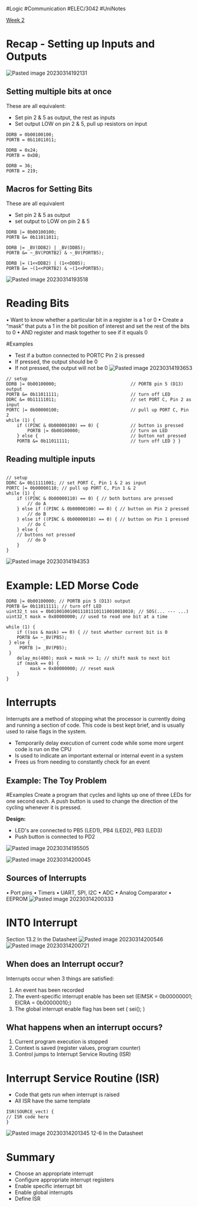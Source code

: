 #Logic  #Communication #ELEC/3042 #UniNotes

[Week 2](Attachments/Week%202.pdf)

# Recap - Setting up Inputs and Outputs
![Pasted image 20230314192131](Attachments/Pasted%20image%2020230314192131.png)
## Setting multiple bits at once

These are all equivalent:
- Set pin 2 & 5 as output, the rest as inputs
- Set output LOW on pin 2 & 5, pull up resistors on input

```
DDRB = 0b00100100;
PORTB = 0b11011011;

DDRB = 0x24;
PORTB = 0xDB;

DDRB = 36;
PORTB = 219;
```

## Macros for Setting Bits
These are all equivalent
- Set pin 2 & 5 as output
- set output to LOW on pin 2 & 5

```
DDRB |= 0b00100100; 
PORTB &= 0b11011011; 

DDRB |= _BV(DDB2) | _BV(DDB5); 
PORTB &= ~_BV(PORTB2) & ~_BV(PORTB5); 

DDRB |= (1<<DDB2) | (1<<DDB5);
PORTB &= ~(1<<PORTB2) & ~(1<<PORTB5);
```

![Pasted image 20230314193518](Attachments/Pasted%20image%2020230314193518.png)

# Reading Bits
• Want to know whether a particular bit in a register is a 1 or 0 
• Create a “mask” that puts a 1 in the bit position of interest and set the rest of the bits to 0 
• AND register and mask together to see if it equals 0

#Examples 
- Test if a button connected to PORTC Pin 2 is pressed 
- If pressed, the output should be 0 
- If not pressed, the output will not be 0
![Pasted image 20230314193653](Attachments/Pasted%20image%2020230314193653.png)

```
// setup
DDRB |= 0b00100000;                            // PORTB pin 5 (D13) output 
PORTB &= 0b11011111;                           // turn off LED 
DDRC &= 0b11111011;                            // set PORT C, Pin 2 as input 
PORTC |= 0b00000100;                           // pull up PORT C, Pin 2 
while (1) {
	if ((PINC & 0b00000100) == 0) {            // button is pressed 
		PORTB |= 0b00100000;                   // turn on LED 
	} else {                                   // button not pressed 
	PORTB &= 0b11011111;                       // turn off LED } }
```

## Reading multiple inputs
```

// setup 
DDRC &= 0b11111001; // set PORT C, Pin 1 & 2 as input 
PORTC |= 0b00000110; // pull up PORT C, Pin 1 & 2 
while (1) { 
	if ((PINC & 0b00000110) == 0) { // both buttons are pressed 
		// do A 
	} else if ((PINC & 0b00000100) == 0) { // button on Pin 2 pressed 
		// do B 
	} else if ((PINC & 0b00000010) == 0) { // button on Pin 1 pressed 
		// do C 
	} else { 
	// buttons not pressed 
		// do D 
	} 
}
```
![Pasted image 20230314194353](Attachments/Pasted%20image%2020230314194353.png)

# Example: LED Morse Code
```
DDRB |= 0b00100000; // PORTB pin 5 (D13) output
PORTB &= 0b11011111; // turn off LED 
uint32_t sos = 0b0100100100111011101110010010010; // SOS(... --- ...) 
uint32_t mask = 0x80000000; // used to read one bit at a time 

while (1) {
	if ((sos & mask) == 0) { // test whether current bit is 0 
	PORTB &= ~_BV(PB5);
 } else { 
	 PORTB |= _BV(PB5);
 } 
	delay_ms(400); mask = mask >> 1; // shift mask to next bit 
	if (mask == 0) {
		 mask = 0x80000000; // reset mask 
	} 
}
```

# Interrupts
Interrupts are a method of stopping what the processor is currently doing and running a section of code. This code is best kept brief, and is usually used to raise flags in the system. 
- Temporarily delay execution of current code while some more urgent code is run on the CPU
- Is used to indicate an important external or internal event in a system 
- Frees us from needing to constantly check for an event

## Example: The Toy Problem
#Examples 
Create a program that cycles and lights up one of three LEDs for one second each. A push button is used to change the direction of the cycling whenever it is pressed. 

**Design:** 
- LED's are connected to PB5 (LED1), PB4 (LED2), PB3 (LED3) 
- Push button is connected to PD2

![Pasted image 20230314195505](Attachments/Pasted%20image%2020230314195505.png)

![Pasted image 20230314200045](Attachments/Pasted%20image%2020230314200045.png)

## Sources of Interrupts
• Port pins 
• Timers 
• UART, SPI, I2C 
• ADC 
• Analog Comparator 
• EEPROM
![Pasted image 20230314200333](Attachments/Pasted%20image%2020230314200333.png)

# INT0 Interrupt
Section 13.2 In the Datasheet
![Pasted image 20230314200546](Attachments/Pasted%20image%2020230314200546.png)
![Pasted image 20230314200721](Attachments/Pasted%20image%2020230314200721.png)

## When does an Interrupt occur?
Interrupts occur when 3 things are satisfied:
1. An event has been recorded
2. The event-specific interrupt enable has been set 
(EIMSK = 0b00000001;
EICRA = 0b00000010;)
3. The global interrupt enable flag has been set ( sei(); )

## What happens when an interrupt occurs?
1. Current program execution is stopped
2. Context is saved (register values, program counter)
3. Control jumps to Interrupt Service Routing (ISR)

# Interrupt Service Routine (ISR)
- Code that gets run when interrupt is raised
- All ISR have the same template
```
ISR(SOURCE_vect) { 
// ISR code here 
}
```
![Pasted image 20230314201345](Attachments/Pasted%20image%2020230314201345.png)
12-6 In the Datasheet

# Summary
- Choose an appropriate interrupt
- Configure appropriate interrupt registers
- Enable specific interrupt bit
- Enable global interrupts
- Define ISR